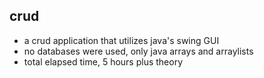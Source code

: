## crud

* a crud application that utilizes java's swing GUI
* no databases were used, only java arrays and arraylists
* total elapsed time, 5 hours plus theory